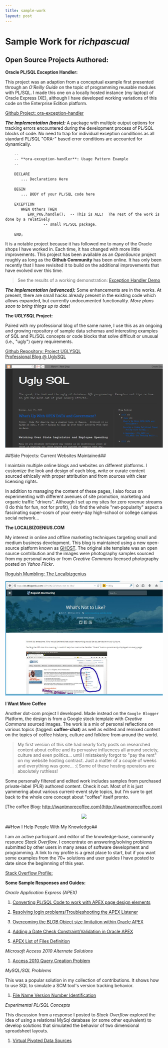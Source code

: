 ```yaml
---
title: sample-work
layout: post
---
```


# Sample Work for _richpascual_

## Open Source Projects Authored:

**Oracle PL/SQL Exception Handler:**

This project was an adaption from a conceptual example first presented through an _O'Reilly Guide_ on the topic of programming reusable modules with PL/SQL.  I made this one on a locally hosted instance (my laptop) of Oracle Express (XE), although I have developed working variations of this code on the Enterprise Edition platform.

[Github Project:  ora-exception-handler](https://github.com/richardpascual/ora-exception-handler)


**_The Implementation (basic):_** A package with multiple output options for tracking errors encountered during the development process of PL/SQL blocks of code.  No need to trap for individual exception conditions as all standard PL/SQL "ORA-" based error conditions are accounted for dynamically.

        --
        -- **ora-exception-handler**: Usage Pattern Example 
		--
        
		DECLARE
		   ... Declarations Here
		   
		BEGIN
           ... BODY of your PL/SQL code here

        EXCEPTION
           WHEN Others THEN
              ERR_PKG.handle();  -- This is ALL!  The rest of the work is done by a relatively
			         -- small PL/SQL package.

        END;			  


It is a notable project because it has followed me to many of the Oracle shops I have worked in.  Each time, it has changed with more little improvements.  This project has been available as an _OpenSource_ project roughly as long as the **Github Community** has been online.  It has only been recently that I have revisited it to build on the additional improvements that have evolved over this time.

> See the results of a working demonstration:  [Exception Handler Demo](./demo-exception-handler.md)


**_The Implementation (advanced):_** Some enhancements are in the works.  At present, there are small hacks already present in the existing code which allows expanded, but currently undocumented functionality.  _More plans soon to bring things up to date!_

 

**The UGLYSQL Project:**

Paired with my professional blog of the same name, I use this as an ongoing and growing repository of sample data schemas and interesting examples of SQL and PL/SQL concepts or code blocks that solve difficult or unusual (i.e., "ugly") query requirements.<br>

[Github Repository:  Project UGLYSQL](https://github.com/richardpascual/uglysql)<br>
[Professional Blog @ UglySQL](http://uglysql.com)<br>

<div align="center"><img src="images/uglysql-page.JPG"></div>


##Side Projects:  Current Websites Maintained##

I maintain multiple online blogs and websites on different platforms.  I customize the look and design of each blog, write or curate content sourced ethically with proper attribution and from sources with clear licensing rights.

In addition to managing the content of these pages, I also focus on experimenting with different avenues of site promotion, marketing and organic traffic "drivers".  Although I set up my sites for zero revenue streams (I do this for fun, not for profit), I do find the whole "net-popularity" aspect a fascinating super-cosm of your every-day high-school or college campus social network...


**The LOCALBIZGENIUS.COM**

My interest in online and offline marketing techniques targeting small and medium business development.  This blog is maintained using a new open-source platform known as [GHOST](http://ghost.org).  The original site template was an open source contribution and the images were photography samples sourced from my personal works or from _Creative Commons_ licensed photography posted on _Yahoo Flickr_.

[Roguish Mumbling:  The Localbizgenius](http://rogue.localbizgenius.com)

<div align="center"><img src="images/rogue-local-page.JPG"></div>


**I Want More Coffee**

Another dot-com project I developed.  Made instead on the `Google Blogger` Platform, the design is from a Google stock template with _Creative Commons_ sourced images.  The work is a mix of personal reflections on various topics (tagged:  **coffee-chat**) as well as edited and remixed content on the topics of coffee history, culture and folklore from around the world.  

> My first version of this site had nearly forty posts on researched content about coffee and its pervasive influences all around society, culture and even politics... until I mistakenly forgot to "pay the rent" on my website hosting contract.  Just a matter of a couple of weeks and everything was gone... :( Some of these hosting operators are absolutely ruthless!

Some personally filtered and edited work includes samples from purchased private-label (PLR) authored content.  Check it out.  Most of it is just yammering about various current-event style topics, but I'm sure to get back to the whole core concept about "coffee" itself pronto.  

[The coffee Blog: http://iwantmorecoffee.com](http://iwantmorecoffee.com)


<div align="center"><img src=images/coffee-blog-page.JPG></div>



##How I Help People With My Knowledge##

I am an active participant and editor of the knowledge-base, community resource _Stack Overflow_.  I concentrate on answering/solving problems submitted by other users in many areas of software development and programming.  A link to my profile is a great place to start, but if you want some examples from the 70+ solutions and user guides I have posted to date since the beginnning of this year.

[Stack Overflow Profile: ](http://stackoverflow.com/users/875701/richard-pascual)



**Some Sample Responses and Guides:**

_Oracle Application Express (APEX)_

1. [Converting PL/SQL Code to work with APEX page design elements](http://stackoverflow.com/questions/24633914/moving-from-oracle-web-toolkit-to-apex-4-2/24672200#24672200)

2. [Resolving login problems/Troubleshooting the APEX Listener](http://stackoverflow.com/questions/23942689/xml-db-login-on-apex-4-2/24006814#24006814)

3. [Overcoming the BLOB Object size limitation within Oracle APEX](http://stackoverflow.com/questions/22940521/apex-download-blob-from-temporary-table/22949484#22949484)

4. [Adding a Date Check Constraint/Validation in Oracle APEX](http://stackoverflow.com/questions/23856172/adding-date-check-constraint-in-apex/24044613#24044613)

5. [APEX List of Files Definition](http://stackoverflow.com/questions/22453859/apex-list-of-values-definition/23186506#23186506)


_Microsoft Access 2010 Alternate Solutions_

1. [Access 2010 Query Creation Problem](http://stackoverflow.com/questions/23228492/access-2010-doubling-the-sum-in-query/23234910#23234910)


_MySQL/SQL Problems_

This was a popular solution in my collection of contributions.  It shows how to use SQL to simulate a SCM tool's version tracking behavior.

1. [File Name Version Number Identification](http://stackoverflow.com/questions/22556856/increment-file-name-before-extension-by-1-in-the-database/22624154#22624154)


_Experimental PL/SQL Concepts_

This discussion from a response I posted to _Stack Overflow_ explored the idea of using a relational MySql database (or some other equivalent) to develop solutions that simulated the behavior of two dimensional spreadsheet layouts.

1. [Virtual Pivoted Data Sources](http://stackoverflow.com/questions/22126139/mysql-flexible-excel-like-structure/22188569#22188569)









